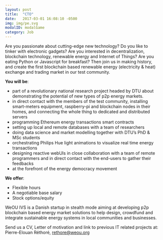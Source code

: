 ```yaml
---
layout: post
title:  "CTO"
date:   2017-03-01 16:08:10 -0500
img: img/pe.svg
modalID: modalGame
category: Job
---
```

Are you passionate about cutting-edge new technology? Do you like to tinker with electronic gadgets? Are you interested in decentralization, blockchain technology, renewable energy and Internet of Things? Are you eating Python or Javascript for breakfast? Then join us in making history, and create the first blockchain based renewable energy (electricity & heat) exchange and trading market in our test community.

**You will be**:

- part of a revolutionary national research project headed by DTU about demonstrating the potential of new types of p2p energy markets.
- in direct contact with the members of the test community, installing smart-meters equipment, raspberry-pi and blockchain nodes in their homes, and connecting the whole thing to dedicated and distributed servers
- programming Ethereum energy transactions smart contracts
- setting up local and remote databases with a team of researchers
- doing data science and market modelling together with DTU’s PhD & MSc students
- orchestrating Philips Hue light animations to visualize real time energy transactions
- designing reactive webUIs in close collaboration with a team of remote programmers and in direct contact with the end-users to gather their feedbacks
- at the forefront of the energy democracy movement

**We offer**:

- Flexible hours
- A negotiable base salary
- Stock options/equity

WeOU IVS is a Danish startup in stealth mode aiming at developing p2p blockchain based energy market solutions to help design, crowdfund and integrate sustainable energy systems in local communities and businesses.

Send us a CV, Letter of motivation and link to previous IT related projects at:
Pierre-Elouan Réthoré, [rethore@weou.org](mailto:rethore@weou.org)
